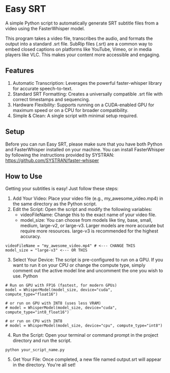 # **Easy SRT**

A simple Python script to automatically generate SRT subtitle files from a video using the FasterWhisper model.

This program takes a video file, transcribes the audio, and formats the output into a standard .srt file. SubRip files (.srt) are a common way to embed closed captions on platforms like YouTube, Vimeo, or in media players like VLC. This makes your content more accessible and engaging.

## **Features**

1. Automatic Transcription: Leverages the powerful faster-whisper library for accurate speech-to-text.
2. Standard SRT Formatting: Creates a universally compatible .srt file with correct timestamps and sequencing.
3. Hardware Flexibility: Supports running on a CUDA-enabled GPU for maximum speed or on a CPU for broader compatibility.
4. Simple & Clean: A single script with minimal setup required.


## **Setup**

Before you can run Easy SRT, please make sure that you have both Python and FasterWhisper installed on your machine.
You can install FasterWhisper by following the instructions provided by SYSTRAN: https://github.com/SYSTRAN/faster-whisper

## **How to Use**

Getting your subtitles is easy! Just follow these steps:

1. Add Your Video: Place your video file (e.g., my_awesome_video.mp4) in the same directory as the Python script.
2. Edit the Script: Open the script and modify the following variables:
    * videoFileName: Change this to the exact name of your video file.
    * model_size: You can choose from models like tiny, base, small, medium, large-v2, or large-v3. Larger models are more accurate but require more resources. large-v3 is recommended for the highest accuracy.

```
videoFileName = "my_awesome_video.mp4" # <--- CHANGE THIS
model_size = "large-v3" <--- OR THIS
```

3. Select Your Device: The script is pre-configured to run on a GPU. If you want to run it on your CPU or change the compute type, simply comment out the active model line and uncomment the one you wish to use.
Python
```
# Run on GPU with FP16 (fastest, for modern GPUs)
model = WhisperModel(model_size, device="cuda", compute_type="float16")

# or run on GPU with INT8 (uses less VRAM)
# model = WhisperModel(model_size, device="cuda", compute_type="int8_float16")

# or run on CPU with INT8
# model = WhisperModel(model_size, device="cpu", compute_type="int8")
```
4. Run the Script: Open your terminal or command prompt in the project directory and run the script.

```
python your_script_name.py
```
5. Get Your File: Once completed, a new file named output.srt will appear in the directory. You're all set!

